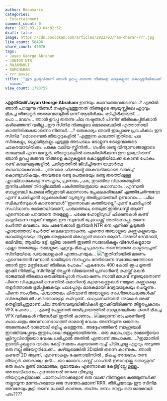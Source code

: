 ```yaml
---
author: Beaumaris
categories:
- Entertainment
comment_count: 0
date: 2022-03-29 04:02:52
draft: false
image: https://cdn.boolokam.com/articles/2022/03/ram-charan-rrr.jpg
like_count: 58496
share_count: 47076
tags:
- Jayan George Abraham
- JUNIOR NTR
- RAJAMAULI
- RAMCHARAN
- rrr movie
title: '"ഈ ദൃശ്യവിരുന്ന് ഞാൻ ഉറപ്പു തരുന്നു നിങ്ങളെ കാഴ്ചകളുടെ കൊടുമുടിയിലേക്ക് കൊണ്ട്
  പോകും"'
view_count: 1793759
---
```


**എഴുതിയത് Jayan George Abraham** ഇനിയും കാണാത്തവരുണ്ടൊ...? എങ്കിൽ ഞാൻ പറയുന്നു നിങ്ങൾ നഷ്ടപ്പെടുത്തുന്നത് നിങ്ങളുടെ ആയുസ്സിലെ ഏറ്റവും മികച്ച തീയേറ്റർ അനുഭവങ്ങളിൽ ഒന്ന് ആയിരിക്കും. മടിച്ചിരിക്കരുത്..... പോ....വേഗം... ഞാൻ ഉറപ്പു തരുന്നു ചില നഷ്ടങ്ങൾ പിന്നീട് തിരികെപ്പിടിക്കാൻ കഴിഞ്ഞെന്ന് വരില്ല...ഈ സിനിമ നിങ്ങളുടെ മൊബൈലിൽ എത്താനായി കാത്തിരിക്കുകയാണൊ നിങ്ങൾ.....? ഒരുകാര്യം ഞാൻ ഇപ്പോഴെ പ്രവചിക്കാം ഈ സിനിമ "മൊബൈൽ തീയറ്ററുകളിൽ "എത്തുന്ന കാലത്ത് ഇതിലെ പല സീനുകളും, ഫ്രെയിമുകളും എടുത്തു അടപടലം ട്രോളുന്ന ട്രോളന്മാരുടെ ചാകരയായിരിക്കും. പക്ഷേ വലിയ സ്ക്രീനിൽ... ഗംഭീര ശബ്ദ വിന്യാസങ്ങളോടെ രാജമൗലി എന്ന മാസ്റ്റർ, തീയറ്ററുകളിൽ ഒരുക്കിയിരിക്കുന്ന ഈ ദൃശ്യവിരുന്ന് ഞാൻ ഉറപ്പു തരുന്നു നിങ്ങളെ കാഴ്ചകളുടെ കൊടുമുടിയിലേക്ക് കൊണ്ട് പോകും. രണ്ട് കാലഘട്ടങ്ങളിൽ, ചരിത്രത്തിൽ ജീവിച്ചിരുന്ന യഥാർത്ഥ കഥാനായകന്മാർ.....,അവരെ ഫിക്ഷൻ്റെ അകമ്പടിയോടെ ഒരുമിച്ച് കൊണ്ടുവരികയും, അവരുടെ രണ്ടു പേരുടെയും രണ്ടു തരത്തിലുള്ള ഫ്ലാഷ്ബാക്കുകളെ സൗഹൃദം, പ്രണയം ,പക, തുടങ്ങിയ വികാരങ്ങളിൽ തുന്നിചേർത്ത് തിരശ്ശീലയിൽ പകർത്തിയതുമായ കഥാസാരം.. എന്നാൽ ബാഹുബലി പോലെ തീവ്രമായി കഥാസാരം പ്രേക്ഷകരിലേക്ക് എത്തിചേർന്നുവോ എന്ന് ചോദിച്ചാൽ പ്രേക്ഷകർക്ക് വ്യത്യസ്ത അഭിപ്രായങ്ങൾ ഉണ്ടാവാം......ചില സ്വീക്വൻസുകൾ കാണുമ്പോൾ"'ഇതൊക്കെ കത്തിയല്ലെ"എന്ന് ചോദിച്ചാൽ സംവിധാനം രാജമൗലിയാണ്, പശ്ചാത്തലം തെലുങ്ക് ഇൻഡസ്ട്രി ആണ് എന്നൊക്കെ പറയാനെ തരമുള്ളൂ... പക്ഷേ ഹോളിവുഡ് ഫിക്ഷനുകൾ കണ്ട് കയ്യടിക്കുന്ന നമുക്ക് നമ്മുടെ ഈ സ്വദേശി പ്രോഡക്റ്റ് അതിനൊപ്പം തന്നെ ചേർത്ത് വെക്കാം. രാം ചരനേക്കാൾ ജൂനിയർ NTR നെ എനിക്ക് കൂടുതൽ ഹൃദയത്തോട് ചേർത്ത് വെക്കുവാനാകുന്നു. എന്തൊ അയാളുടെ കണ്ണുകളുടെയും ഭാവങ്ങളുടെയും തീവ്രത അത്രമേൽ മികവുറ്റത് തന്നെ ആണ്..അജയ് ദേവ്ഗൺ, ഒലിവിയ, ആലിയ ഭട്ട്, ശ്രീയ ശരൺ തുടങ്ങി സ്വദേശികളും വിദേശികളുമായ എല്ലാ താരങ്ങളും തങ്ങളുടെ ഏറ്റവും മികച്ച പ്രകടനം തന്നെയാണു കാഴ്ചവെച്ചത്. സിനിമയിലെ ഡയലോഗുകൾ എന്താപറയുക... ![](https://cdn.boolokam.com/articles/2022/03/ram-charan-rrr.jpg)"ഇതിനിടയിൽ മരണം എന്നെത്തേടി വന്നാൽ ഭായിയുടെ സൗഹൃദം നേടിയെന്ന സന്തോഷത്തോടെ ഞാൻ ഈ മണ്ണിലേക്ക് തിരികെ പോകും" ഏകദേശം 400 കോടി രൂപ മുതൽ മുടക്കി നിർമ്മിച്ച സിനിമയ്ക്ക് അച്ഛൻ വിജേയന്ദർ പ്രസാദിന്റെ കഥയ്ക്ക് മകൻ രാജമൗലി തിരക്കഥ ഒരുക്കിയപ്പോൾ സംഭാഷണം സായി മാധവ് ബുരയുടേതാണ് പിന്നെ വിഷ്വലുകൾ സെന്തിൽ കുമാറിന്റെ ക്യാമറകണ്ണുകൾ നമ്മുടെ കണ്ണുകളെ തളർത്താതെ ഭ്രമിപ്പിക്കുകയും പലപ്പോഴും മാരകമായി വേട്ടയാടുകയും ചെയ്യുന്നു.. പിന്നെ സംഗീതം, പശ്ചാത്തലം കീരവാണി അയാളുടെ സംഗീതശകലങ്ങൾക്ക് സിരകളിൽ തീ പടർത്താനുള്ള കഴിവുണ്ട്.. ബാഹുബലിയിൽ അയാൾ അത് തെളിയിച്ചതുമാണ്.ചില അഭിനവബുദ്ധിജീവികൾ ഇറക്കിയിരിക്കുന്ന തീട്ടൂരപ്രകാരം VFX പോരാ...... എൻ്റെ പേഴ്സണൽ അഭിപ്രായത്തിൽ ബാഹുബലിയെ ക്കാൾ മികച്ച VFX വർക്കുകൾ നിങ്ങൾക്ക് ഇതിൽ കാണാം.. ![](https://cdn.boolokam.com/articles/2022/03/gggr.jpg)മറ്റൊന്ന് രാംചരണിൻ്റെ കഥാപാത്രം അവസാനഭാഗത്ത് രാമൻ്റെ വേഷം അണിയുന്നു ഒരുതരം അജണ്ടകൾ രാജമൗലി ഒളിച്ചു കടത്തുന്നു.. അദ്ദേഹത്തിന്റെ ബാഹുബലി ഇറങ്ങിയപ്പോഴും ഇതുപോലെ തള്ളുണ്ടായിരുന്നു... ഒരു കഥാപാത്രം രാമൻ്റെയൊ ക്രിസ്തുവിൻ്റെയൊ വേഷം ധരിച്ചാൽ അതിൽ എന്താണ് അപാകത.....?ഇമ്മാതിരി ഉടായിപ്പുകളുടെ വാക്കും കേട്ട് സമയം കളയാതെ വച്ച് പിടിച്ചോളു ഏറ്റവും അടുത്ത ഒരു നല്ല തീയേറ്ററിലേക്ക്... കഴിയുമെങ്കിൽ 3Dയിൽ തന്നെ കാണുക.. ഞാൻ കണ്ടത് 2D ആണ്, എറണാകുളം ഷേണായിസിൽ , മികച്ച അനുഭവം തന്ന തീയറ്റർ. ഒരുകാര്യം കൂടി.....യാ മോനെ ഫസ്റ്റ് ഹാഫിൽ ഇടവേളയ്ക്കു തൊട്ടുമുമ്പ് ഒരു രംഗം ഉണ്ട് രോമാഞ്ചം, ഭ്രമാത്മകം എന്നൊക്കെ കേട്ടിട്ടില്ലേ ഉള്ളു.. അനുഭവിക്കണം എന്നാണേൽ നേരെ വിട്ടോളു തീയറ്ററുകളിലേക്ക്....മാതാപിതാക്കളോട് ഒരു വാക്ക് നിങ്ങളുടെ കുഞ്ഞുങ്ങൾക്ക് നല്കാവുന്ന മനോഹരമായ ഒരു സന്തോഷമാണ് RRR. തീർച്ചയായും ഈ സിനിമ അവരേയും കൂട്ടി തന്നെ പോയി കാണുക. രുധിരം രണം രൗദ്രം ഒരു രാജമൗലി പടം????